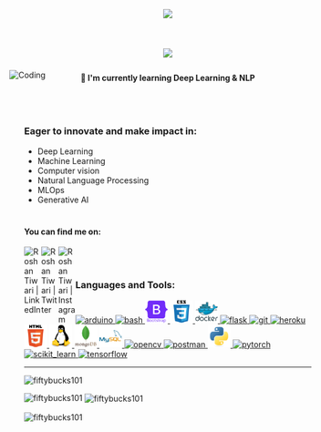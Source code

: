 <div>
<p align="center">
  <img src="https://capsule-render.vercel.app/api?type=waving&color=gradient&height=60&section=header"/>
</p>
</div>

<h1 align="center">
  <a href="https://git.io/typing-svg">
    <img src="https://readme-typing-svg.herokuapp.com/?font=noto+sans&color=37A67C&duration=3000&center=true&vCenter=true&lines=Hello,+There!+%F0%9F%91%8B;I+am+Roshan+Tiwari.;An+AI+Dreamer!;Nice+to+meet+you!&center=true&size=30">
  </a>
</h1>
<h4 align="center">🌱 I'm currently learning <b>Deep Learning & NLP</b></h4>

<img align="right" alt="Coding" width="400" src="https://cdn.dribbble.com/users/1162077/screenshots/3848914/programmer.gif" style="position: relative; top: -40px; left: -130px;">
<br>
<br>

### Eager to innovate and make impact in:
* Deep Learning
* Machine Learning
* Computer vision 
* Natural Language Processing
* MLOps
* Generative AI

<h1>
</h1>

#### You can find me on: 

[<img align="left" alt="Roshan Tiwari | LinkedIn" width="30px" src="https://img.icons8.com/color/48/000000/linkedin.png" />](https://www.linkedin.com/in/laddu-roshan-tiwari)
[<img align="left" alt="Roshan Tiwari | Twitter" width="30px" src="https://img.icons8.com/fluent/48/000000/twitter.png" />](https://twitter.com/BucksFifty05)
[<img align="left" alt="Roshan Tiwari | Instagram" width="30px" src="https://img.icons8.com/fluent/48/000000/instagram-new.png" />]([https://www.instagram.com/laddu_roshan/])

<br>
<br>

<h3 align="left">Languages and Tools:</h3>
<p align="left"> <a href="https://www.arduino.cc/" target="_blank"> <img src="https://cdn.worldvectorlogo.com/logos/arduino-1.svg" alt="arduino" width="40" height="40"/> </a> <a href="https://www.gnu.org/software/bash/" target="_blank"> <img src="https://www.vectorlogo.zone/logos/gnu_bash/gnu_bash-icon.svg" alt="bash" width="40" height="40"/> </a> <a href="https://getbootstrap.com" target="_blank"> <img src="https://raw.githubusercontent.com/devicons/devicon/master/icons/bootstrap/bootstrap-plain-wordmark.svg" alt="bootstrap" width="40" height="40"/> </a> <a href="https://www.w3schools.com/css/" target="_blank"> <img src="https://raw.githubusercontent.com/devicons/devicon/master/icons/css3/css3-original-wordmark.svg" alt="css3" width="40" height="40"/> </a> <a href="https://www.docker.com/" target="_blank"> <img src="https://raw.githubusercontent.com/devicons/devicon/master/icons/docker/docker-original-wordmark.svg" alt="docker" width="40" height="40"/> </a> <a href="https://flask.palletsprojects.com/" target="_blank"> <img src="https://www.vectorlogo.zone/logos/pocoo_flask/pocoo_flask-icon.svg" alt="flask" width="40" height="40"/> </a> <a href="https://git-scm.com/" target="_blank"> <img src="https://www.vectorlogo.zone/logos/git-scm/git-scm-icon.svg" alt="git" width="40" height="40"/> </a> <a href="https://heroku.com" target="_blank"> <img src="https://www.vectorlogo.zone/logos/heroku/heroku-icon.svg" alt="heroku" width="40" height="40"/> </a> <a href="https://www.w3.org/html/" target="_blank"> <img src="https://raw.githubusercontent.com/devicons/devicon/master/icons/html5/html5-original-wordmark.svg" alt="html5" width="40" height="40"/> </a> <a href="https://www.linux.org/" target="_blank"> <img src="https://raw.githubusercontent.com/devicons/devicon/master/icons/linux/linux-original.svg" alt="linux" width="40" height="40"/> </a> <a href="https://www.mongodb.com/" target="_blank"> <img src="https://raw.githubusercontent.com/devicons/devicon/master/icons/mongodb/mongodb-original-wordmark.svg" alt="mongodb" width="40" height="40"/> </a> <a href="https://www.mysql.com/" target="_blank"> <img src="https://raw.githubusercontent.com/devicons/devicon/master/icons/mysql/mysql-original-wordmark.svg" alt="mysql" width="40" height="40"/> </a> <a href="https://opencv.org/" target="_blank"> <img src="https://www.vectorlogo.zone/logos/opencv/opencv-icon.svg" alt="opencv" width="40" height="40"/> </a> <a href="https://postman.com" target="_blank"> <img src="https://www.vectorlogo.zone/logos/getpostman/getpostman-icon.svg" alt="postman" width="40" height="40"/> </a> <a href="https://www.python.org" target="_blank"> <img src="https://raw.githubusercontent.com/devicons/devicon/master/icons/python/python-original.svg" alt="python" width="40" height="40"/> </a> <a href="https://pytorch.org/" target="_blank"> <img src="https://www.vectorlogo.zone/logos/pytorch/pytorch-icon.svg" alt="pytorch" width="40" height="40"/> </a> <a href="https://scikit-learn.org/" target="_blank"> <img src="https://upload.wikimedia.org/wikipedia/commons/0/05/Scikit_learn_logo_small.svg" alt="scikit_learn" width="40" height="40"/> </a> <a href="https://www.tensorflow.org" target="_blank"> <img src="https://www.vectorlogo.zone/logos/tensorflow/tensorflow-icon.svg" alt="tensorflow" width="40" height="40"/> </a> </p>

<hr>

<p align="left"> <img src="https://komarev.com/ghpvc/?username=fiftybucks101&label=Profile%20views&color=0e75b6&style=flat" alt="fiftybucks101" /> </p>

<!-- <p align="left"> <a href="https://github.com/ryo-ma/github-profile-trophy"><img src="https://github-profile-trophy.vercel.app/?username=fiftybucks101" alt="fiftybucks101" /></a> </p> -->


<p><img align="left" src="https://github-readme-stats.vercel.app/api/top-langs?username=fiftybucks101&show_icons=true&locale=en&layout=compact" alt="fiftybucks101" /></p>

<p>&nbsp;<img align="center" src="https://github-readme-stats.vercel.app/api?username=fiftybucks101&show_icons=true&locale=en" alt="fiftybucks101" /></p>

<p><img align="center" src="https://github-readme-streak-stats.herokuapp.com/?user=fiftybucks101&" alt="fiftybucks101" /></p>


  
 

